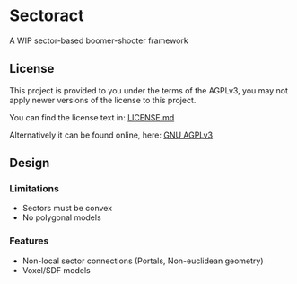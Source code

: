 # Sectoract

A WIP sector-based boomer-shooter framework

## License

This project is provided to you under the terms of the AGPLv3, 
you may not apply newer versions of the license to this project.

You can find the license text in: [LICENSE.md](LICENSE.md)

Alternatively it can be found online, here: [GNU AGPLv3](https://www.gnu.org/licenses/agpl-3.0.en.html)

## Design

### Limitations

- Sectors must be convex
- No polygonal models

### Features

- Non-local sector connections (Portals, Non-euclidean geometry)
- Voxel/SDF models
